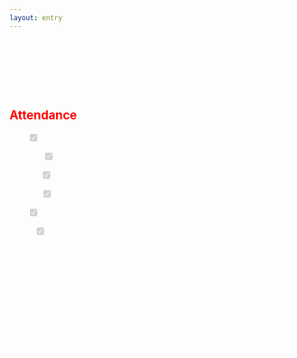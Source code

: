 ```yaml
---
layout: entry
---
```

<h1> <span style="color:white">09/01/2022 - Redirected to Intake Prototypes</span> </h1>

<h2 class="attendance"> <span style="color:red"> Attendance</span> </h2>

<p> </p>

<label class="container" style="color:white">Alex
  <input type="checkbox" disabled checked="checked">
  <span class="checkmark"></span>
</label>

<label class="container" style="color:white">Brayden
  <input type="checkbox" disabled checked="checked">
  <span class="checkmark"></span>
</label>

<label class="container" style="color:white">Malachi
  <input type="checkbox" disabled checked="checked">
  <span class="checkmark"></span>
</label>

<label class="container" style="color:white">Michael
  <input type="checkbox" disabled checked="checked">
  <span class="checkmark"></span>
</label>

<label class="container" style="color:white">Tate
  <input type="checkbox" disabled checked="checked">
  <span class="checkmark"></span>
</label>

<label class="container" style="color:white">Taven
  <input type="checkbox" disabled checked="checked">
  <span class="checkmark"></span>
</label>
<p style="color:white">During Today's Meeting, We continued working on our Dual Flywheel Prototype. We were informed by holmes that we didn't need to rebuild and entire new base because Alex helped rhett build on before. So to get moving along to we can get to more competitions, we've changed to working on an intake prototype (We will still use the Flywheels that we created before for our final design). We are building a temperary mecanum base to create intake prototypes, We managed to get the 2 halfs of the mecanum base parially completed by ran into issues while trying to put the 2 halfs together. The mecanum halfs are put together using spacers, and our spacing was off because the vex holes didn't line up. Causing some headache at the end of the meeting</p>
